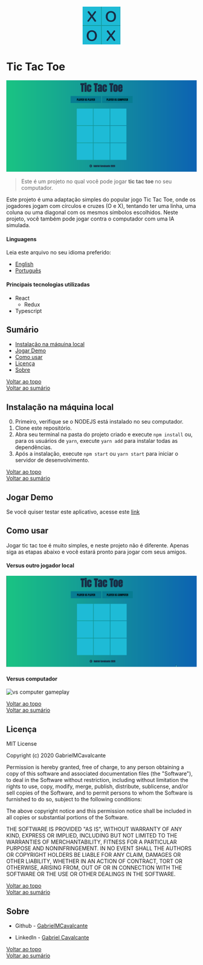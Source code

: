 <p align="center"><img src="src/github/logo.png" alt="Project Logo" width="100" height="100" /></p>

# Tic Tac Toe

![Project Image](src/github/projectImg.png)

> Este é um projeto no qual você pode jogar <strong> tic tac toe </strong> no seu computador.

Este projeto é uma adaptação simples do popular jogo Tic Tac Toe, onde os jogadores jogam com círculos e cruzes (O e X), tentando
ter uma linha, uma coluna ou uma diagonal com os mesmos símbolos escolhidos. Neste projeto, você também pode jogar contra o computador com uma IA simulada.

#### Linguagens
Leia este arquivo no seu idioma preferido:
- [English](README.md)
- [Português](README.pt.md)

#### Principais tecnologias utilizadas

- React
  - Redux
- Typescript

## Sumário

- [Instalação na máquina local](#instalação-na-máquina-local)
- [Jogar Demo](#jogar-demo)
- [Como usar](#como-usar)
- [Licença](#licença)
- [Sobre](#sobre)

[Voltar ao topo](#tic-tac-toe)<br>
[Voltar ao sumário](#sumário)


## Instalação na máquina local

0. Primeiro, verifique se o NODEJS está instalado no seu computador.
1. Clone este repositório.
1. Abra seu terminal na pasta do projeto criado e execute ```npm install``` ou, para os usuários de ```yarn```, execute ```yarn add``` para instalar todas as dependências.
1. Após a instalação, execute ```npm start``` ou ```yarn start``` para iniciar o servidor de desenvolvimento.


[Voltar ao topo](#tic-tac-toe)<br>
[Voltar ao sumário](#sumário)

## Jogar Demo
Se você quiser testar este aplicativo, acesse este [link](https://gabrielmcavalcante.github.io/TicTacToe/)

## Como usar
Jogar tic tac toe é muito simples, e neste projeto não é diferente. Apenas siga
as etapas abaixo e você estará pronto para jogar com seus amigos.

#### Versus outro jogador local

![vs friend gameplay](src/github/vsFriendGame.gif)

#### Versus computador

![vs computer gameplay](src/github/vsPCgame.gif)

[Voltar ao topo](#tic-tac-toe)<br>
[Voltar ao sumário](#sumário)

## Licença

MIT License

Copyright (c) 2020 GabrielMCavalcante

Permission is hereby granted, free of charge, to any person obtaining a copy
of this software and associated documentation files (the "Software"), to deal
in the Software without restriction, including without limitation the rights
to use, copy, modify, merge, publish, distribute, sublicense, and/or sell
copies of the Software, and to permit persons to whom the Software is
furnished to do so, subject to the following conditions:

The above copyright notice and this permission notice shall be included in all
copies or substantial portions of the Software.

THE SOFTWARE IS PROVIDED "AS IS", WITHOUT WARRANTY OF ANY KIND, EXPRESS OR
IMPLIED, INCLUDING BUT NOT LIMITED TO THE WARRANTIES OF MERCHANTABILITY,
FITNESS FOR A PARTICULAR PURPOSE AND NONINFRINGEMENT. IN NO EVENT SHALL THE
AUTHORS OR COPYRIGHT HOLDERS BE LIABLE FOR ANY CLAIM, DAMAGES OR OTHER
LIABILITY, WHETHER IN AN ACTION OF CONTRACT, TORT OR OTHERWISE, ARISING FROM,
OUT OF OR IN CONNECTION WITH THE SOFTWARE OR THE USE OR OTHER DEALINGS IN THE
SOFTWARE.

[Voltar ao topo](#tic-tac-toe)<br>
[Voltar ao sumário](#sumário)

## Sobre

- Github - [GabrielMCavalcante](https://github.com/GabrielMCavalcante)

- LinkedIn - [Gabriel Cavalcante](https://linkedin.com/in/gabrielmcavalcante)

[Voltar ao topo](#tic-tac-toe)<br>
[Voltar ao sumário](#sumário)
